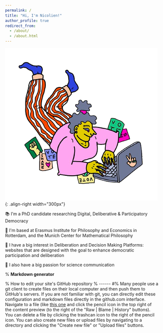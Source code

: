 ```yaml
---
permalink: /
title: "Hi, I'm Nicolien!"
author_profile: true
redirect_from: 
  - /about/
  - /about.html
---
```

![hello](/images/Talk_That_Science-2024-v6-insta2-removebg-preview.png){: .align-right width="300px"}

📚  I'm a PhD candidate researching Digital, Deliberative & Participatory Democracy

📍 I'm based at Erasmus Institute for Philosophy and Economics in Rotterdam, and the Munich Center for Mathematical Philosophy

💬 I have a big interest in Deliberation and Decision Making Platforms: websites that are designed with the goal to enhance democratic participation and deliberation

🎤 I also have a big passion for science communication




% **Markdown generator**



% How to edit your site's GitHub repository
% ------
#% Many people use a git client to create files on their local computer and then push them to GitHub's servers. If you are not familiar with git, you can directly edit these configuration and markdown files directly in the github.com interface. Navigate to a file (like [this one](https://github.com/academicpages/academicpages.github.io/blob/master/_talks/2012-03-01-talk-1.md) and click the pencil icon in the top right of the content preview (to the right of the "Raw | Blame | History" buttons). You can delete a file by clicking the trashcan icon to the right of the pencil icon. You can also create new files or upload files by navigating to a directory and clicking the "Create new file" or "Upload files" buttons. 




